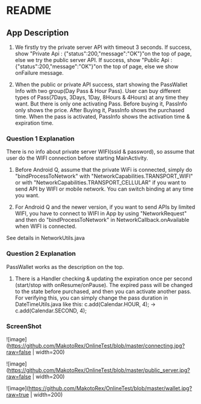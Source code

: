 # README

## App Description

1. We firstly try the private server API with timeout 3 seconds. If success, show "Private Api : {"status":200,"message":"OK"}"on the top of page, else we try the public server API. If success, show "Public Api : {"status":200,"message":"OK"}"on the top of page, else we show onFailure message.

2. When the public or private API success, start showing the PassWallet Info with two group(Day Pass & Hour Pass). User can buy different types of Pass(7Days, 3Days, 1Day, 8Hours & 4Hours) at any time they want. But there is only one activating Pass. Before buying it, PassInfo only shows the price. After Buying it, PassInfo shows the purchased time. When the pass is activated, PassInfo shows the activation time & expiration time.


### Question 1 Explanation

There is no info about private server WIFI(ssid & password), so assume that user do the WIFI connection before starting MainActivity.

1. Before Android Q, assume that the private WiFi is connected,
simply do "bindProcessToNetwork" with "NetworkCapabilities.TRANSPORT_WIFI"
or with "NetworkCapabilities.TRANSPORT_CELLULAR" if you want to send API by WIFI or mobile network. You can switch binding at any time you want.

2. For Android Q and the newer version, if you want to send APIs by limited WIFI, you have to connect to WIFI in App by using "NetworkRequest" and then do "bindProcessToNetwork" in NetworkCallback.onAvailable when WIFI is connected.

See details in NetworkUtils.java

### Question 2 Explanation

PassWallet works as the description on the top.

1. There is a Handler checking & updating the expiration once per second (start/stop with  onResume/onPause). The expired pass will be changed to the state before purchased, and then you can activate another pass.
For verifying this, you can simply change the pass duration in DateTimeUtils.java like this:
c.add(Calendar.HOUR, 4);  -> c.add(Calendar.SECOND, 4);


### ScreenShot

![image](https://github.com/MakotoRex/OnlineTest/blob/master/connecting.jpg?raw=false | width=200)

![image](https://github.com/MakotoRex/OnlineTest/blob/master/public_server.jpg?raw=false | width=200)

![image](https://github.com/MakotoRex/OnlineTest/blob/master/wallet.jpg?raw=true | width=200)
